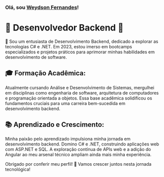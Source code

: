 ### Olá, sou [Weydson Fernandes](https://www.linkedin.com/in/weydson-fernandes/)!

# 🚀 Desenvolvedor Backend 🚀

👋 Sou um entusiasta de Desenvolvimento Backend, dedicado a explorar as tecnologias C# e .NET. Em 2023, estou imerso em bootcamps especializados e projetos práticos para aprimorar minhas habilidades em desenvolvimento de software.

## 🎓 Formação Acadêmica:
Atualmente cursando Análise e Desenvolvimento de Sistemas, mergulhei em disciplinas como engenharia de software, arquitetura de computadores e programação orientada a objetos. Essa base acadêmica solidificou os fundamentos cruciais para uma carreira bem-sucedida em desenvolvimento backend.

## 📚 Aprendizado e Crescimento:
Minha paixão pelo aprendizado impulsiona minha jornada em desenvolvimento backend. Domino C# e .NET, construindo aplicações web com ASP.NET e SQL. A exploração contínua de APIs web e a adição do Angular ao meu arsenal técnico ampliam ainda mais minha experiência.

Obrigado por conferir meu perfil! 🚀 Vamos crescer juntos nesta jornada tecnológica!
